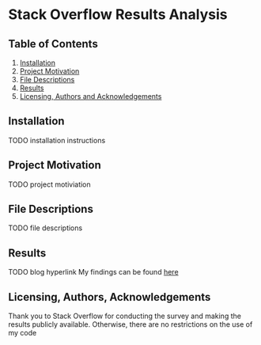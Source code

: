 # Stack Overflow Results Analysis

## Table of Contents

1. [Installation](#installation)
1. [Project Motivation](#motivation)
1. [File Descriptions](#files)
1. [Results](#results)
1. [Licensing, Authors and Acknowledgements](#licensing)

## Installation <a name="installation"></a>

TODO installation instructions

## Project Motivation <a name="motivation"></a>

TODO project motiviation

## File Descriptions <a name="files"></a>

TODO file descriptions

## Results <a name="results"></a>

TODO blog hyperlink
My findings can be found [here]()

## Licensing, Authors, Acknowledgements <a name="licensing"></a>

Thank you to Stack Overflow for conducting the survey and making the results publicly available. Otherwise, there are no restrictions on the use of my code